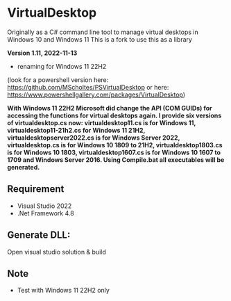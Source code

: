 # VirtualDesktop
Originally as a C# command line tool to manage virtual desktops in Windows 10 and Windows 11
This is a fork to use this as a library

**Version 1.11, 2022-11-13**
- renaming for Windows 11 22H2

(look for a powershell version here: https://github.com/MScholtes/PSVirtualDesktop or here: https://www.powershellgallery.com/packages/VirtualDesktop)

**With Windows 11 22H2 Microsoft did change the API (COM GUIDs) for accessing the functions for virtual desktops again. I provide six versions of virtualdesktop.cs now: virtualdesktop11.cs is for Windows 11, virtualdesktop11-21h2.cs for Windows 11 21H2, virtualdesktopserver2022.cs is for Windows Server 2022, virtualdesktop.cs is for Windows 10 1809 to 21H2, virtualdesktop1803.cs is for Windows 10 1803, virtualdesktop1607.cs is for Windows 10 1607 to 1709 and Windows Server 2016. Using Compile.bat all executables will be generated.**

## Requirement
- Visual Studio 2022
- .Net Framework 4.8

## Generate DLL:
Open visual studio solution & build

## Note
- Test with Windows 11 22H2 only
